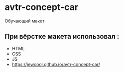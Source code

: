# avtr-concept-car
Обучающий макет
## При вёрстке макета использовал :
- HTML
- CSS
- JS
- https://jewcool.github.io/avtr-concept-car/
